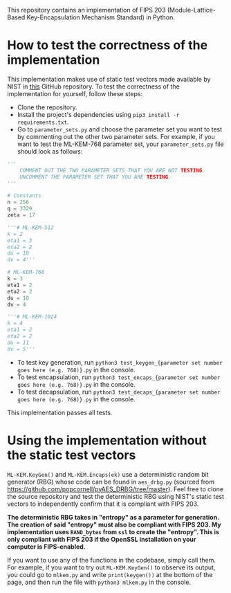 This repository contains an implementation of FIPS 203 (Module-Lattice-Based Key-Encapsulation Mechanism Standard) in Python. 

# How to test the correctness of the implementation
This implementation makes use of static test vectors made available by NIST in [this](https://github.com/usnistgov/ACVP-Server/tree/master/gen-val/json-files) GitHub repository. To test the correctness of the implementation for yourself, follow these steps:
- Clone the repository.
- Install the project's dependencies using `pip3 install -r requirements.txt`.
- Go to `parameter_sets.py` and choose the parameter set you want to test by commenting out the other two parameter sets. For example, if you want to test the ML-KEM-768 parameter set, your `parameter_sets.py` file should look as follows:

```python
'''
    COMMENT OUT THE TWO PARAMETER SETS THAT YOU ARE NOT TESTING.
    UNCOMMENT THE PARAMETER SET THAT YOU ARE TESTING.
'''

# Constants
n = 256
q = 3329
zeta = 17

'''# ML-KEM-512
k = 2
eta1 = 3
eta2 = 2
du = 10
dv = 4'''

# ML-KEM-768
k = 3
eta1 = 2
eta2 = 2
du = 10
dv = 4

'''# ML-KEM-1024
k = 4
eta1 = 2
eta2 = 2
du = 11
dv = 5'''
```
- To test key generation, run `python3 test_keygen_{parameter set number goes here (e.g. 768)}.py` in the console.
- To test encapsulation, run `python3 test_encaps_{parameter set number goes here (e.g. 768)}.py` in the console.
- To test decapsulation, run `python3 test_decaps_{parameter set number goes here (e.g. 768)}.py` in the console.

This implementation passes all tests.

# Using the implementation without the static test vectors
```ML-KEM.KeyGen()``` and ```ML-KEM.Encaps(ek)``` use a deterministic random bit generator (RBG) whose code can be found in ```aes_drbg.py``` (sourced from https://github.com/popcornell/pyAES_DRBG/tree/master). Feel free to clone the source repository and test the deterministic RBG using NIST's static test vectors to independently confirm that it is compliant with FIPS 203. 

**The deterministic RBG takes in "entropy" as a parameter for generation. The creation of said "entropy" must also be compliant with FIPS 203. My implementation uses ```RAND_bytes``` from ```ssl``` to create the "entropy". This is only compliant with FIPS 203 if the OpenSSL installation on your computer is FIPS-enabled.**

If you want to use any of the functions in the codebase, simply call them. For example, if you want to try out `ML-KEM.KeyGen()` to observe its output, you could go to `mlkem.py` and write `print(keygen())` at the bottom of the page, and then run the file with `python3 mlkem.py` in the console. 
